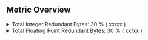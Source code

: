 ## Metric Overview
<details><summary>Total Integer Redundant Bytes: 30 % ( xx/xx )</summary><blockquote>
Thread 0: Total Integer Redundant Bytes: 30 % (xx/xx) <a href="file:///abspath" title="detail">detail</a></br>Thread 1: Total Integer Redundant Bytes: 40 % (xx/xx) <a href="file:///abspath" title="detail">detail</a></br>Thread 2: Total Integer Redundant Bytes: 50 % (xx/xx) <a href="file:///abspath" title="detail">detail</a></br></blockquote></details>
<details><summary>Total Floating Point Redundant Bytes: 30 % ( xx/xx )</summary><blockquote>
Thread 0: Total Floating Point Redundant Bytes: 30 % (xx/xx) <a href="file:///abspath" title="detail">detail</a></br>Thread 1: Total Floating Point Redundant Bytes: 30 % (xx/xx) <a href="file:///abspath" title="detail">detail</a></br>Thread 2: Total Floating Point Redundant Bytes: 30 % (xx/xx) <a href="file:///abspath" title="detail">detail</a></br></blockquote></details>
